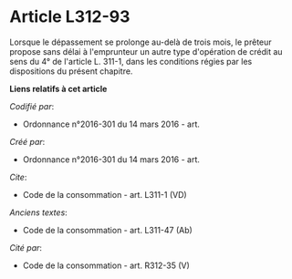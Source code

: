 # Article L312-93

Lorsque le dépassement se prolonge au-delà de trois mois, le prêteur propose sans délai à l'emprunteur un autre type
d'opération de crédit au sens du 4° de l'article L. 311-1, dans les conditions régies par les dispositions du présent
chapitre.

**Liens relatifs à cet article**

_Codifié par_:

  - Ordonnance n°2016-301 du 14 mars 2016 - art.

_Créé par_:

  - Ordonnance n°2016-301 du 14 mars 2016 - art.

_Cite_:

  - Code de la consommation - art. L311-1 (VD)

_Anciens textes_:

  - Code de la consommation - art. L311-47 (Ab)

_Cité par_:

  - Code de la consommation - art. R312-35 (V)
